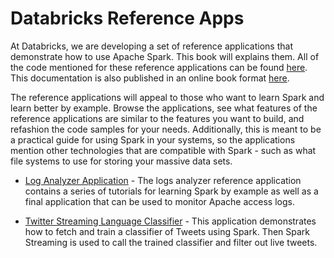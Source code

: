 # Databricks Reference Apps

At Databricks, we are developing a set of reference applications that demonstrate how to use Apache Spark.  This book will explains them.  All of the code mentioned for these reference applications can be found [here](https://github.com/databricks/reference-apps).  This documentation is also published in an online book format [here](http://databricks.gitbooks.io/databricks-spark-reference-applications/).

The reference applications will appeal to those who want to learn Spark and learn better by example.  Browse the applications, see
what features of the reference applications are similar to the features you want to build, and
refashion the code samples for your needs.  Additionally, this is meant to be a practical guide for using Spark in your
systems, so the applications mention other technologies that are compatible with Spark - such as what file systems to use for storing your massive data sets.

* [Log Analyzer Application](logs_analyzer/README.md) - The logs analyzer reference application contains a series of tutorials for learning Spark by example as well as a final application that can be used to monitor Apache access logs.

* [Twitter Streaming Language Classifier](twitter_classifier/README.md) - This application demonstrates how to fetch and train a classifier of Tweets using Spark.  Then Spark Streaming is used to call the trained classifier and filter out live tweets.

